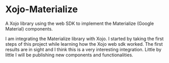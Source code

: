 # Xojo-Materialize
A Xojo library using the web SDK to implement the Materialize (Google Material) components.

I am integrating the Materialize library with Xojo. I started by taking the first steps of this project while learning how the Xojo web sdk worked. The first results are in sight and I think this is a very interesting integration. Little by little I will be publishing new components and functionalities.
